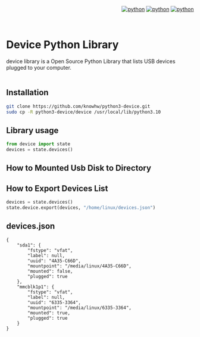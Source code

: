 
<div align="right">

[![python](https://img.shields.io/badge/Python-3.10-3776AB.svg?style=flat&logo=python&logoColor=white)](https://www.python.org)
[![python](https://img.shields.io/badge/Python-3.11-3776AB.svg?style=flat&logo=python&logoColor=white)](https://www.python.org)
[![python](https://img.shields.io/badge/Python-3.12-3776AB.svg?style=flat&logo=python&logoColor=white)](https://www.python.org)

</div>

<br/>

# Device Python Library
device library is a Open Source Python Library that lists USB devices plugged to your computer.
<br/>
<br/>

## Installation
~~~bash
git clone https://github.com/knowhw/python3-device.git
sudo cp -R python3-device/device /usr/local/lib/python3.10
~~~



## Library usage
~~~python
from device import state
devices = state.devices()

~~~
## How to Mounted Usb Disk to Directory 
## How to Export Devices List 
~~~python
devices = state.devices()
state.device.export(devices, "/home/linux/devices.json")
~~~

## devices.json
~~~
{
    "sda1": {
        "fstype": "vfat",
        "label": null,
        "uuid": "4A35-C66D",
        "mountpoint": "/media/linux/4A35-C66D",
        "mounted": false,
        "plugged": true
    },
    "mmcblk1p1": {
        "fstype": "vfat",
        "label": null,
        "uuid": "6335-3364",
        "mountpoint": "/media/linux/6335-3364",
        "mounted": true,
        "plugged": true
    }
}
~~~




